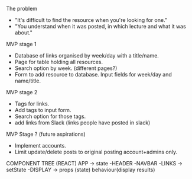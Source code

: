 The problem

- "It's difficult to find the resource when you're looking for one."
- "You understand when it was posted, in which lecture and what it was about."

MVP stage 1

- Database of links organised by week/day with a title/name.
- Page for table holding all resources.
- Search option by week. (different pages?)
- Form to add resource to database. Input fields for week/day and name/title.

MVP stage 2

- Tags for links.
- Add tags to input form.
- Search option for those tags.
- add links from Slack (links people have posted in slack)

MVP Stage ? (future aspirations)

- Implement accounts.
- Limit update/delete posts to original posting account+admins only.

COMPONENT TREE (REACT)
APP -> state
-HEADER
-NAVBAR
-LINKS -> setState
-DISPLAY -> props (state) behaviour(display results)
